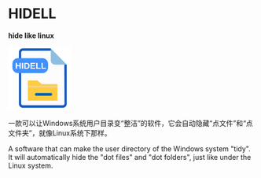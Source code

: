 # HIDELL
**hide like linux**

<img alt="HIDELL" height="128" src="hidell.svg" title="hide like linux" width="128"/>

一款可以让Windows系统用户目录变“整洁”的软件，它会自动隐藏“点文件”和“点文件夹”，就像Linux系统下那样。

A software that can make the user directory of the Windows system "tidy". It will automatically hide the "dot files" and "dot folders", just like under the Linux system.
